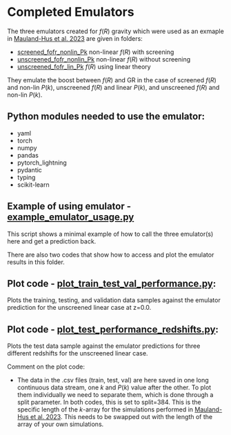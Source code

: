 # Completed Emulators

The three emulators created for $f(R)$ gravity which were used as an exmaple in [Mauland-Hus et al. 2023](#) are given in folders:
- [screened_fofr_nonlin_Pk](FinishedEmulators/screened_fofr_nonlin_Pk/version_3/) non-linear $f(R)$ with screening
- [unscreened_fofr_nonlin_Pk](FinishedEmulators/unscreened_fofr_nonlin_Pk/version_4/) non-linear $f(R)$ without screening
- [unscreened_fofr_lin_Pk](FinishedEmulators/unscreened_fofr_lin_Pk/version_7/) $f(R)$ using linear theory

They emulate the boost between $f(R)$ and GR in the case of screened $f(R)$ and non-lin $P(k)$, unscreened $f(R)$ and linear $P(k)$, and unscreened $f(R)$ and non-lin $P(k)$.

## Python modules needed to use the emulator:

- yaml
- torch
- numpy
- pandas
- pytorch_lightning
- pydantic
- typing
- scikit-learn

## Example of using emulator - [example_emulator_usage.py](example_emulator_usage.py)
This script shows a minimal example of how to call the three emulator(s) here and get a prediction back. 

There are also two codes that show how to access and plot the emulator results in this folder. 

## Plot code - [plot_train_test_val_performance.py](plot_train_test_val_performance.py):
Plots the training, testing, and validation data samples against the emulator prediction for the unscreened linear case at z=0.0. 

## Plot code - [plot_test_performance_redshifts.py](plot_test_performance_redshifts.py):
Plots the test data sample against the emulator predictions for three different redshifts for the unscreened linear case.

Comment on the plot code:
- The data in the .csv files (train, test, val) are here saved in one long continuous data stream, one $k$ and $P(k)$ value after the other. To plot them individually we need to separate them, which is done through a split parameter. In both codes, this is set to split=384. This is the specific length of the $k$-array for the simulations performed in [Mauland-Hus et al. 2023](#). This needs to be swapped out with the length of the array of your own simulations.

